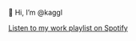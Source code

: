 👋 Hi, I’m @kaggl

[Listen to my work playlist on Spotify](https://open.spotify.com/playlist/0zyfzW69PGf05jmWrMx6eR)
